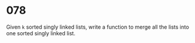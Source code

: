 # 078

Given `k` sorted singly linked lists, write a function to merge all the lists into one sorted singly linked list.
